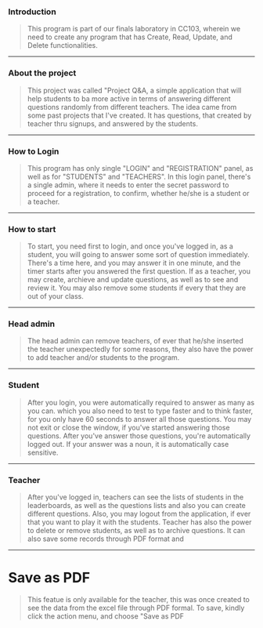 ### Introduction
> This program is part of our finals laboratory in CC103, wherein we need to create any program that has Create, Read, Update, and Delete functionalities.
---
### About the project
> This project was called "Project Q&A, a simple application that will help students to ba more active in terms of answering different questions randomly from different teachers. The idea came from some past projects that I've created. It has questions, that created by teacher thru signups, and answered by the students.
---
### How to Login
> This program has only single "LOGIN" and "REGISTRATION" panel, as well as for "STUDENTS" and "TEACHERS". In this login panel, there's a single admin, where it needs to enter the secret password to proceed for a registration, to confirm, whether he/she is a student or a teacher.
---
### How to start
> To start, you need first to login, and once you've logged in, as a student, you will going to answer some sort of question immediately. There's a time here, and you may answer it in one minute, and the timer starts after you answered the first question. If as a teacher, you may create, archieve and update questions, as well as to see and review it. You may also remove some students if every that they are out of your class.
---
### Head admin
> The head admin can remove teachers, of ever that he/she inserted the teacher unexpectedly for some reasons, they also have the power to add teacher and/or students to the program.
---
### Student
> After you login, you were automatically required to answer as many as you can. which you also need to test to type faster and to think faster, for you only have 60 seconds to answer all those questions. You may not exit or close the window, if you've started answering those questions. After you've answer those questions, you're automatically logged out. If your answer was a noun, it is automatically case sensitive.
---
### Teacher
> After you've logged in, teachers can see the lists of students in the leaderboards, as well as the questions lists and also you can create different questions. Also, you may logout from the application, if ever that you want to play it with the students. Teacher has also the power to delete or remove students, as well as to archive questions. It can also save some records through PDF format and
---
# Save as PDF
> This featue is only available for the teacher, this was once created to see the data from the excel file through PDF formal. To save, kindly click the action menu, and choose "Save as PDF